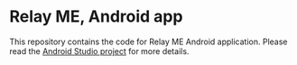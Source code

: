 # Relay ME, Android app
This repository contains the code for Relay ME Android application.
Please read the [Android Studio project](https://github.com/codolutions/relay-me-android-studio-project) for more details.

